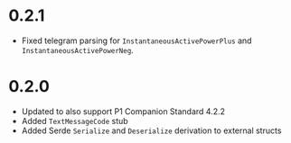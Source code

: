 # 0.2.1
* Fixed telegram parsing for `InstantaneousActivePowerPlus` and `InstantaneousActivePowerNeg`.

# 0.2.0
* Updated to also support P1 Companion Standard 4.2.2
* Added `TextMessageCode` stub
* Added Serde `Serialize` and `Deserialize` derivation to external structs